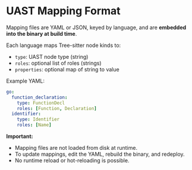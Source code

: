 # UAST Mapping Format

Mapping files are YAML or JSON, keyed by language, and are **embedded into the binary at build time**.

Each language maps Tree-sitter node kinds to:
- `type`: UAST node type (string)
- `roles`: optional list of roles (strings)
- `properties`: optional map of string to value

Example YAML:

```yaml
go:
  function_declaration:
    type: FunctionDecl
    roles: [Function, Declaration]
  identifier:
    type: Identifier
    roles: [Name]
```

**Important:**
- Mapping files are not loaded from disk at runtime.
- To update mappings, edit the YAML, rebuild the binary, and redeploy.
- No runtime reload or hot-reloading is possible. 